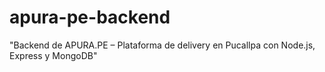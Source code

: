 # apura-pe-backend
"Backend de APURA.PE – Plataforma de delivery en Pucallpa con Node.js, Express y MongoDB"
